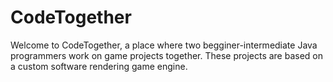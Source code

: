 # CodeTogether
Welcome to CodeTogether, a place where two begginer-intermediate Java programmers work on game projects together.
These projects are based on a custom software rendering game engine.